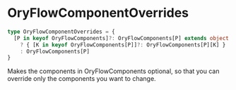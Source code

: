 # OryFlowComponentOverrides

```ts
type OryFlowComponentOverrides = {
  [P in keyof OryFlowComponents]?: OryFlowComponents[P] extends object
    ? { [K in keyof OryFlowComponents[P]]?: OryFlowComponents[P][K] }
    : OryFlowComponents[P]
}
```

Makes the components in OryFlowComponents optional, so that you can override only the components you want to change.
